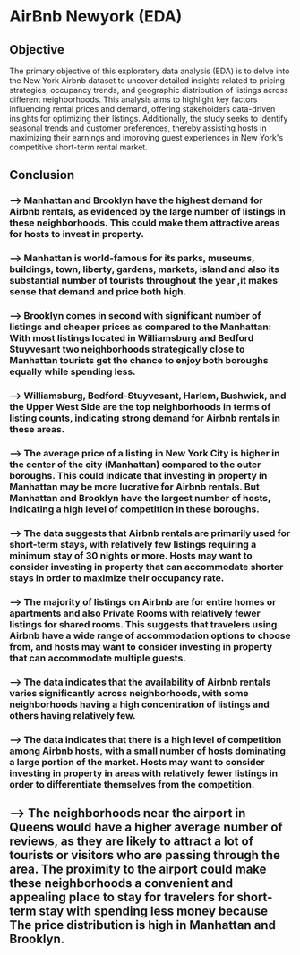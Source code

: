 # AirBnb Newyork (EDA)

## Objective ##
The primary objective of this exploratory data analysis (EDA) is to delve into the New York Airbnb dataset to uncover detailed insights related to pricing strategies, occupancy trends, and geographic distribution of listings across different neighborhoods. This analysis aims to highlight key factors influencing rental prices and demand, offering stakeholders data-driven insights for optimizing their listings. Additionally, the study seeks to identify seasonal trends and customer preferences, thereby assisting hosts in maximizing their earnings and improving guest experiences in New York's competitive short-term rental market.

## Conclusion ##

### -->  Manhattan and Brooklyn have the highest demand for Airbnb rentals, as evidenced by the large number of listings in these neighborhoods. This could make them attractive areas for hosts to invest in property. ###

### -->   Manhattan is world-famous for its parks, museums, buildings, town, liberty, gardens, markets, island and also its substantial number of tourists throughout the year ,it makes sense that demand and price both high. ###

### -->   Brooklyn comes in second with significant number of listings and cheaper prices as compared to the Manhattan: With most listings located in Williamsburg and Bedford Stuyvesant two neighborhoods strategically close to Manhattan tourists get the chance to enjoy both boroughs equally while spending less. ###

### -->   Williamsburg, Bedford-Stuyvesant, Harlem, Bushwick, and the Upper West Side are the top neighborhoods in terms of listing counts, indicating strong demand for Airbnb rentals in these areas. ###

### -->  The average price of a listing in New York City is higher in the center of the city (Manhattan) compared to the outer boroughs. This could indicate that investing in property in Manhattan may be more lucrative for Airbnb rentals. But Manhattan and Brooklyn have the largest number of hosts, indicating a high level of competition in these boroughs. ### 

### -->  The data suggests that Airbnb rentals are primarily used for short-term stays, with relatively few listings requiring a minimum stay of 30 nights or more. Hosts may want to consider investing in property that can accommodate shorter stays in order to maximize their occupancy rate. ### 

### -->  The majority of listings on Airbnb are for entire homes or apartments and also Private Rooms with relatively fewer listings for shared rooms. This suggests that travelers using Airbnb have a wide range of accommodation options to choose from, and hosts may want to consider investing in property that can accommodate multiple guests. ###

### -->  The data indicates that the availability of Airbnb rentals varies significantly across neighborhoods, with some neighborhoods having a high concentration of listings and others having relatively few. ### 

### --> The data indicates that there is a high level of competition among Airbnb hosts, with a small number of hosts dominating a large portion of the market. Hosts may want to consider investing in property in areas with relatively fewer listings in order to differentiate themselves from the competition. ### 

## --> The neighborhoods near the airport in Queens would have a higher average number of reviews, as they are likely to attract a lot of tourists or visitors who are passing through the area. The proximity to the airport could make these neighborhoods a convenient and appealing place to stay for travelers for short-term stay with spending less money because The price distribution is high in Manhattan and Brooklyn. ### 
